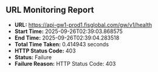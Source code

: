 ## URL Monitoring Report

- **URL:** https://api-gw1-prod1.fisglobal.com/gw/v1/health
- **Start Time:** 2025-09-26T02:39:03.868575
- **End Time:** 2025-09-26T02:39:04.283518
- **Total Time Taken:** 0.414943 seconds
- **HTTP Status Code:** 403
- **Status:** Failure
- **Failure Reason:** HTTP Status Code: 403
